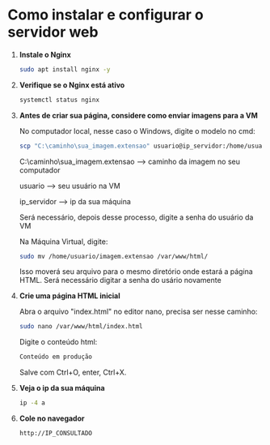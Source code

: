 # Como instalar e configurar o servidor web

1. **Instale o Nginx**
   
   ```bash
   sudo apt install nginx -y
   ```
   
3. **Verifique se o Nginx está ativo**
   
   ```bash
   systemctl status nginx
   ```
   
3. **Antes de criar sua página, considere como enviar imagens para a VM**
   
   No computador local, nesse caso o Windows, digite o modelo no cmd:
   
    ```bash
   scp "C:\caminho\sua_imagem.extensao" usuario@ip_servidor:/home/usuario/
   ```
      
   C:\caminho\sua_imagem.extensao --> caminho da imagem no seu computador
   
   usuario --> seu usuário na VM
        
   ip_servidor --> ip da sua máquina

   Será necessário, depois desse processo, digite a senha do usuário da VM

   Na Máquina Virtual, digite:

    ```bash
   sudo mv /home/usuario/imagem.extensao /var/www/html/
   ```
   Isso moverá seu arquivo para o mesmo diretório onde estará a página HTML.
   Será necessário digitar a senha do usário novamente   
5. **Crie uma página HTML inicial**
   
   Abra o arquivo "index.html" no editor nano, precisa ser nesse caminho:
   
   ```bash
   sudo nano /var/www/html/index.html
   ```
   
   Digite o conteúdo html:
   
   ```bash
   Conteúdo em produção
   ```
   
   Salve com Ctrl+O, enter, Ctrl+X.

6. **Veja o ip da sua máquina**
   
   ```bash
   ip -4 a
   ```
   
7. **Cole no navegador**
   
   ```bash
   http://IP_CONSULTADO
   ```
   

